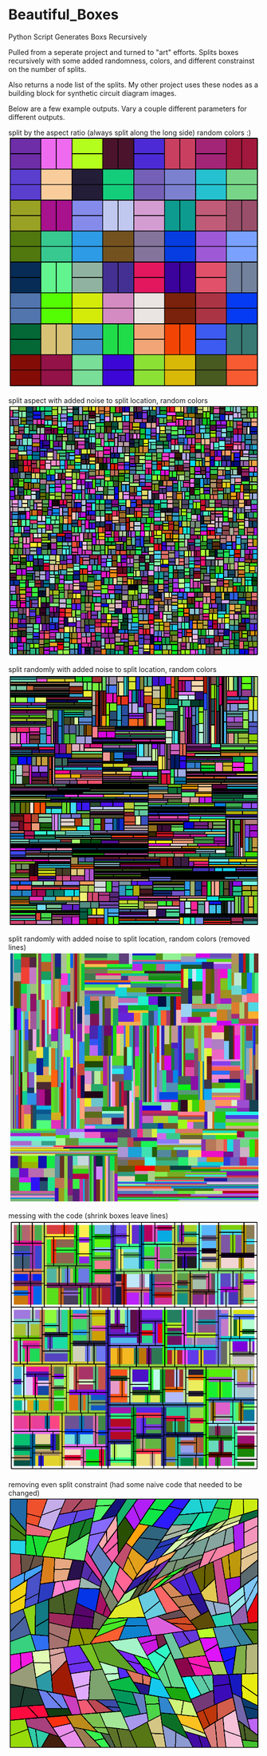 # Beautiful_Boxes
Python Script Generates Boxs Recursively 

Pulled from a seperate project and turned to "art" efforts.
Splits boxes recursively with some added randomness, colors, and different constrainst on the number of splits. 

Also returns a node list of the splits. My other project uses these nodes as a building block 
for synthetic circuit diagram images. 

Below are a few example outputs. Vary a couple different parameters for different outputs. 

split by the aspect ratio (always split along the long side) random colors :)
![alt text](https://github.com/RaubCamaioni/Beautiful_Boxes/blob/master/images/even_split_random_colors.PNG)

split aspect with added noise to split location, random colors
![alt text](https://github.com/RaubCamaioni/Beautiful_Boxes/blob/master/images/small_aspect_split_random_colors.PNG)

split randomly with added noise to split location, random colors
![alt text](https://github.com/RaubCamaioni/Beautiful_Boxes/blob/master/images/small_random_splits.PNG)

split randomly with added noise to split location, random colors (removed lines)
![alt text](https://github.com/RaubCamaioni/Beautiful_Boxes/blob/master/images/small_random_no_lines.PNG)

messing with the code (shrink boxes leave lines)
![alt text](https://github.com/RaubCamaioni/Beautiful_Boxes/blob/master/images/messing_with_the_code.PNG)

removing even split constraint (had some naive code that needed to be changed)
![alt text](https://github.com/RaubCamaioni/Beautiful_Boxes/blob/master/images/glass_pane.PNG)
